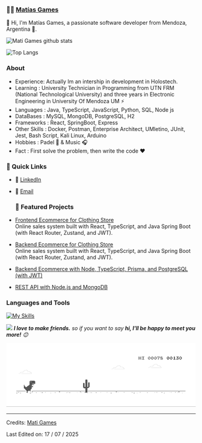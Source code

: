 ###  :man_technologist:  [Matías Games](https://github.com/matigames765)

👋 Hi, I'm Matías Games, a passionate software developer from Mendoza, Argentina 🚀. 

![Mati Games github stats](https://github-readme-stats.vercel.app/api?username=matigames765&show_icons=true&theme=radical)

![Top Langs](https://github-readme-stats.vercel.app/api/top-langs/?username=matigames765&layout=compact&theme=radical)

### About
- Experience: Actually Im an intership in development in Holostech.
-  Learning : University Technician in Programming from UTN FRM (National Technological University) and three years in Electronic Engineering in University Of Mendoza UM :zap:     
-  Languages : Java, TypeScript, JavaScript, Python, SQL, Node js
-  DataBases : MySQL, MongoDB, PostgreSQL, H2
-  Frameworks : React, SpringBoot, Express
-  Other Skills : Docker, Postman, Enterprise Architect, UMletino, JUnit, Jest, Bash Script, Kali Linux, Arduino
-  Hobbies : Padel :tennis: & Music :headphones:
-  Fact : First solve the problem, then write the code :heart:

### 📌 Quick Links
- 💼 [LinkedIn](https://www.linkedin.com/in/mat%C3%ADas-games-544a582a1/)
- 📧 [Email](mailto:gabrielgamesmorgani@gmail.com)

  ### 🚀 Featured Projects


-  [Frontend Ecommerce for Clothing Store](https://github.com/matigames765/repoFrontProyectoFinalMetodolog-a)  
  Online sales system built with React, TypeScript, and Java Spring Boot (with React Router, Zustand, and JWT).

-  [Backend Ecommerce for Clothing Store](https://github.com/MatiasRodriguez01/repoBackendEcommerce)  
  Online sales system built with React, TypeScript, and Java Spring Boot (with React Router, Zustand, and JWT).  

-  [Backend Ecommerce with Node, TypeScript, Prisma, and PostgreSQL (with JWT)](https://github.com/matigames765/globalLab4)  
  

-  [REST API with Node.js and MongoDB](https://github.com/matigames765/Ej3TodoListApi)
  




### Languages and Tools

[![My Skills](https://skillicons.dev/icons?i=java,docker,git,nodejs,css,gradle,arduino,figma,bash,bootstrap,html,js,jest,mongodb,mysql,npm,postman,py,react,spring,ts&theme=light)](https://skillicons.dev)


<img src="https://media.giphy.com/media/LnQjpWaON8nhr21vNW/giphy.gif" width="60"> <em><b>I love to make friends.</b> so if you want to say <b>hi, I'll be happy to meet you more!</b> 😊</em>


![Dino](https://raw.githubusercontent.com/wangningkai/wangningkai/master/assets/dino.gif)

-----
Credits: [Mati Games](https://github.com/matigames765)

Last Edited on: 17 / 07 / 2025
